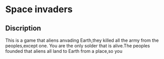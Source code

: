 Space invaders
==============

Discription
-----------
This is a game that aliens anvading Earth,they killed all the army from the peoples,except one.
You are the only solder that is alive.The peoples founded that aliens all land to Earth from a place,so you
